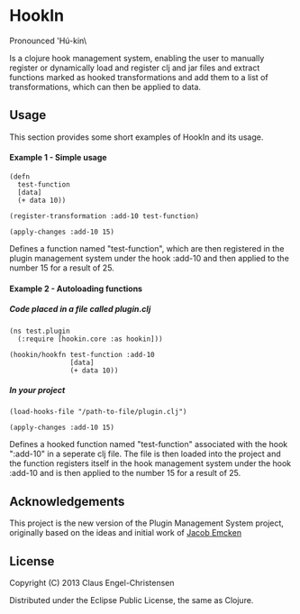 # HookIn

Pronounced \'Hú-kin\

Is a clojure hook management system, enabling the user to manually register or 
dynamically load and register clj and jar files and extract functions marked 
as hooked transformations and add them to a list of transformations, which can 
then be applied to data.

## Usage

This section provides some short examples of HookIn and its usage.

#### Example 1 - Simple usage

    (defn
      test-function
      [data]
      (+ data 10))

    (register-transformation :add-10 test-function)

    (apply-changes :add-10 15)

Defines a function named "test-function", which are then registered in the plugin
management system under the hook :add-10 and then applied to the number 15 for a result of 25.

#### Example 2 - Autoloading functions

##### Code placed in a file called plugin.clj

    (ns test.plugin
      (:require [hookin.core :as hookin]))

    (hookin/hookfn test-function :add-10
                   [data]
                   (+ data 10))

##### In your project

    (load-hooks-file "/path-to-file/plugin.clj")

    (apply-changes :add-10 15)

Defines a hooked function named "test-function" associated with the hook ":add-10" in a 
seperate clj file. The file is then loaded into the project and the function registers itself 
in the hook management system under the hook :add-10 and is then applied to the number 15 
for a result of 25.

## Acknowledgements

This project is the new version of the Plugin Management System project, originally based on the ideas and initial work of [Jacob Emcken](https://github.com/jacobemcken "jacobemcken on GitHub")

## License

Copyright (C) 2013 Claus Engel-Christensen

Distributed under the Eclipse Public License, the same as Clojure.
